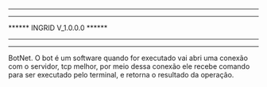 *******************************************************************
******                                                       ******
******               INGRID   V_1.0.0.0                      ******
******                                                       ******
*******************************************************************

BotNet.
O bot é um software quando for executado vai abri uma conexão com o servidor, tcp melhor, por meio dessa conexão ele recebe comando para ser executado pelo terminal, e retorna o resultado da operação.
